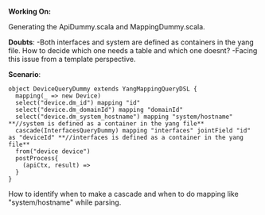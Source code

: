 **Working On:**

Generating the ApiDummy.scala and MappingDummy.scala.

**Doubts**: 
-Both interfaces and system are defined as containers in the yang file. How to decide which one needs a table and which one doesnt?
-Facing this issue from a template perspective.

**Scenario**:
```
object DeviceQueryDummy extends YangMappingQueryDSL {
  mapping(_ => new Device)
  select("device.dm_id") mapping "id"
  select("device.dm_domainId") mapping "domainId"
  select("device.dm_system_hostname") mapping "system/hostname" **//system is defined as a container in the yang file**
  cascade(InterfacesQueryDummy) mapping "interfaces" jointField "id" as "deviceId" **//interfaces is defined as a container in the yang file**
  from("device device")
  postProcess{
    (apiCtx, result) =>
  }
}
```
How to identify when to make a cascade and when to do mapping like "system/hostname" while parsing.

